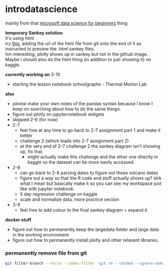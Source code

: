 # introdatascience
mainly from that [microsoft data science for beginners](https://github.com/microsoft/Data-Science-For-Beginners/tree/main) thing

**temporary Sankey solution**<br>
it's using html<br>
try [this](https://html-preview.github.io/), adding the url of the html file from git onto the end of it as instructed to preview the .html sankey files.<br>
hm interesting, plotly shows up in sankey but not in the github image. Maybe I should also do the html thing (in addition to just showing it) on kaggle.

**currently working on**
3-10
  - starting the lesson notebook
schoolgraphs - Thermal Motion Lab

**also**
  - *please* make your own notes of the pandas syntax because I know I keep on searching about how to do the same things.
  - figure out plotly on jupyternotebook widgets
  - skipped 2-6 (for now)
  - 2-7
      - feel free at any time to go back to 2-7 assignment part 1 and make it better
      - challenge 2 (which leads into 2-7 assignment part 2)
      - at the very end of 2-7 challenge 2 the sankey diagram isn't showing up, fix that.
        - might actually make this challenge and the other one directly in kaggle so the dataset can be more easily accessed.
  - 2-8
      - can go back to 2-8 parsing dates to figure out those volcano dates
      - figure out a way so that the R code and stuff actually shows up? idrk what I mean but basically make it so you can see my workspace just like with jupyter notebook.
      - 5 day regression challenge on kaggle
      - scale and normalize data, more practice section
  - 3-9
      - feel free to add colour to the final sankey diagram + expand it

**docker stuff**
  - figure out how to permanently keep the largedata folder and large data in the working environment
  - figure out how to permanently install plotly and other relavent libraries.

### permanently remove file from git
```bash
git filter-branch --force --index-filter 'git rm --cached --ignore-unmatch metadata.csv.zip' --prune-empty --tag-name-filter cat -- --all
```
